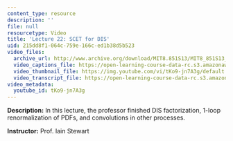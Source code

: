 ```yaml
---
content_type: resource
description: ''
file: null
resourcetype: Video
title: 'Lecture 22: SCET for DIS'
uid: 215dd8f1-064c-759e-166c-ed1b38d5b523
video_files:
  archive_url: http://www.archive.org/download/MIT8.851S13/MIT8_851S13_lec22_300k.mp4
  video_captions_file: https://open-learning-course-data-rc.s3.amazonaws.com/8-851-effective-field-theory-spring-2013/53ddc6a5f55e5424b3e908f6103222ef_tKo9-jn7A3g.vtt
  video_thumbnail_file: https://img.youtube.com/vi/tKo9-jn7A3g/default.jpg
  video_transcript_file: https://open-learning-course-data-rc.s3.amazonaws.com/8-851-effective-field-theory-spring-2013/be2e437d02c91e35dd8f40b5450b2b7f_tKo9-jn7A3g.pdf
video_metadata:
  youtube_id: tKo9-jn7A3g
---
```


**Description:** In this lecture, the professor finished DIS factorization, 1-loop renormalization of PDFs, and convolutions in other processes.

**Instructor:** Prof. Iain Stewart